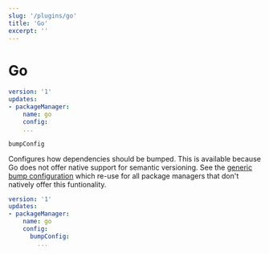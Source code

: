 ```yaml
---
slug: '/plugins/go'
title: 'Go'
excerpt: ''
---
```


# Go

<div class="code-group" data-props='{ "lineNumbers": ["true"] }'>

````yaml
version: '1'
updates:
- packageManager:
    name: go
    config:
    ...
````

</div>

`bumpConfig`

Configures how dependencies should be bumped. This is available because Go does not offer native support for semantic versioning. See the [generic bump configuration](#generic-bump-configuration) which re-use for all package managers that don't natively offer this funtionality.

<div class="code-group" data-props='{ "lineNumbers": ["true"] }'>

````yaml
version: '1'
updates:
- packageManager:
    name: go
    config:
      bumpConfig:
        ...        
````

</div>


